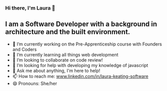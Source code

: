 ### Hi there, I'm Laura 👋

## I am a Software Developer with a background in architecture and the built environment.

- 🔭 I’m currently working on the Pre-Apprenticeship course with Founders and Coders
- 🌱 I’m currently learning all things web development
- 👯 I’m looking to collaborate on code review!
- 🤔 I’m looking for help with developing my knowledge of javascript
- 💬 Ask me about anything, I'm here to help!
- 📫 How to reach me: www.linkedin.com/in/laura-keating-software
- 😄 Pronouns: She/her
